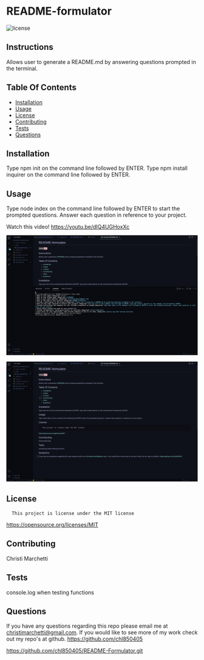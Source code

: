 # README-formulator
  ![license](https://img.shields.io/badge/license-MIT-pink.svg) 
  
  ## Instructions
  Allows user to generate a README.md by answering questions prompted in the terminal.

  ## Table Of Contents
  - [Installation](#intasllation)
  - [Usage](#usage)
  - [License](#license)
  - [Contributing](#contributing)
  - [Tests](#tests)
  - [Questions](#questions)

  ## Installation
  Type npm init on the command line followed by ENTER. Type npm install inquirer on the command line followed by ENTER.

  ## Usage
  Type node index on the command line followed by ENTER to start the prompted questions. Answer each question in reference to your project.

  Watch this video! https://youtu.be/dIQ4UGHoxXc

  ![usage](./images/terminal.png)

  ![usage](./images/README.png)

  ## License
  
      This project is license under the MIT license
      

  https://opensource.org/licenses/MIT

  ## Contributing
  Christi Marchetti

  ## Tests
  console.log when testing functions

  ## Questions
  
  If you have any questions regarding this repo please email me at christimarchetti@gmail.com. If you would like to see more of my work check out my repo's at github. https://github.com/chl850405

https://github.com/chl850405/README-Formulator.git
